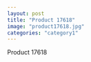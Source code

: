 ```yaml
---
layout: post
title: "Product 17618"
image: "product17618.jpg"
categories: "category1"
---
```

Product 17618
